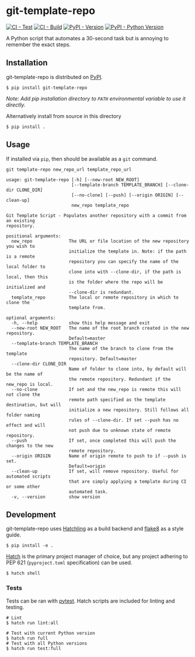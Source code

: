 # git-template-repo

[![CI - Test](https://github.com/IDI-Systems/git-template-repo/actions/workflows/test.yml/badge.svg)](https://github.com/IDI-Systems/git-template-repo/actions/workflows/test.yml)
[![CI - Build](https://github.com/IDI-Systems/git-template-repo/actions/workflows/build.yml/badge.svg)](https://github.com/IDI-Systems/git-template-repo/actions/workflows/build.yml)
[![PyPI - Version](https://img.shields.io/pypi/v/git-template-repo.svg?logo=pypi&label=PyPI&logoColor=gold)](https://pypi.org/project/git-template-repo)
[![PyPI - Python Version](https://img.shields.io/pypi/pyversions/git-template-repo.svg?logo=python&label=Python&logoColor=gold)](https://pypi.org/project/git-template-repo)

A Python script that automates a 30-second task but is annoying to remember the exact steps.


## Installation

git-template-repo is distributed on [PyPI](https://pypi.org/).

```
$ pip install git-template-repo
```
_Note: Add pip installation directory to `PATH` environmental variable to use it directly._

Alternatively install from source in this directory

```
$ pip install .
```


## Usage

If installed via `pip`, then should be available as a `git` command.

```
git template-repo new_repo_url template_repo_url
```

```
usage: git-template-repo [-h] [--new-root NEW_ROOT]
                         [--template-branch TEMPLATE_BRANCH] [--clone-dir CLONE_DIR]
                         [--no-clone] [--push] [--origin ORIGIN] [--clean-up]
                         new_repo template_repo

Git Template Script - Populates another repository with a commit from an existing
repository.

positional arguments:
  new_repo              The URL or file location of the new repository you wish to
                        initialize the template in. Note: if the path is a remote
                        repository you can specify the name of the local folder to
                        clone into with --clone-dir, if the path is local, then this
                        is the folder where the repo will be initialized and
                        --clone-dir is redundant.
  template_repo         The local or remote repository in which to clone the
                        template from.

optional arguments:
  -h, --help            show this help message and exit
  --new-root NEW_ROOT   The name of the root branch created in the new repository.
                        Default=master
  --template-branch TEMPLATE_BRANCH
                        The name of the branch to clone from the template
                        repository. Default=master
  --clone-dir CLONE_DIR
                        Name of folder to clone into, by default will be the name of
                        the remote repository. Redundant if the new_repo is local.
  --no-clone            If set and the new_repo is remote this will not clone the
                        remote path specified as the template destination, but will
                        initialize a new repository. Still follows all folder naming
                        rules of --clone-dir. If set --push has no effect and will
                        not push due to unknown state of remote repository.
  --push                If set, once completed this will push the changes to the new
                        remote repository.
  --origin ORIGIN       Name of origin remote to push to if --push is set.
                        Default=origin
  --clean-up            If set, will remove repository. Useful for automated scripts
                        that are simply applying a template during CI or some other
                        automated task.
  -v, --version         show version
```


## Development

git-template-repo uses [Hatchling](https://hatch.pypa.io/latest/) as a build backend and [flake8](https://flake8.pycqa.org/en/latest/) as a style guide.

```
$ pip install -e .
```

[Hatch](https://hatch.pypa.io/latest/) is the primary project manager of choice, but any project adhering to PEP 621 (`pyproject.toml` specification) can be used.

```
$ hatch shell
```

### Tests

Tests can be ran with [pytest](https://docs.pytest.org/). Hatch scripts are included for linting and testing.

```
# Lint
$ hatch run lint:all

# Test with current Python version
$ hatch run full
# Test with all Python versions
$ hatch run test:full
```
